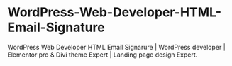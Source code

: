 # WordPress-Web-Developer-HTML-Email-Signature
WordPress Web Developer HTML Email Signarure | WordPress developer | Elementor pro &amp; Divi theme Expert | Landing page design Expert.
